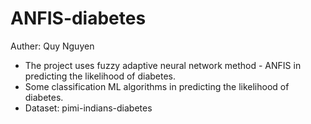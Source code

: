 # ANFIS-diabetes
Auther: Quy Nguyen
- The project uses fuzzy adaptive neural network method - ANFIS in predicting the likelihood of diabetes.
- Some classification ML algorithms in predicting the likelihood of diabetes.
- Dataset: pimi-indians-diabetes
